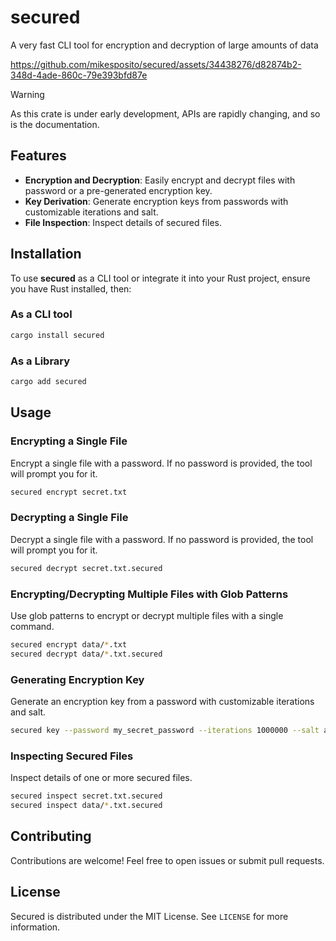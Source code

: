 # secured

A very fast CLI tool for encryption and decryption of large amounts of data

https://github.com/mikesposito/secured/assets/34438276/d82874b2-348d-4ade-860c-79e393bfd87e

> [!WARNING]
> As this crate is under early development, APIs are rapidly changing, and so is the documentation. 

## Features

- **Encryption and Decryption**: Easily encrypt and decrypt files with password or a pre-generated encryption key.
- **Key Derivation**: Generate encryption keys from passwords with customizable iterations and salt.
- **File Inspection**: Inspect details of secured files.

## Installation

To use **secured** as a CLI tool or integrate it into your Rust project, ensure you have Rust installed, then:

### As a CLI tool

```sh
cargo install secured
```

### As a Library

```sh
cargo add secured
```

## Usage

### Encrypting a Single File

Encrypt a single file with a password. If no password is provided, the tool will prompt you for it.

```sh
secured encrypt secret.txt
```

### Decrypting a Single File

Decrypt a single file with a password. If no password is provided, the tool will prompt you for it.

```sh
secured decrypt secret.txt.secured
```

### Encrypting/Decrypting Multiple Files with Glob Patterns

Use glob patterns to encrypt or decrypt multiple files with a single command.

```sh
secured encrypt data/*.txt
secured decrypt data/*.txt.secured
```

### Generating Encryption Key

Generate an encryption key from a password with customizable iterations and salt.

```sh
secured key --password my_secret_password --iterations 1000000 --salt abcdef1234567890
```

### Inspecting Secured Files

Inspect details of one or more secured files.

```sh
secured inspect secret.txt.secured
secured inspect data/*.txt.secured
```

## Contributing

Contributions are welcome! Feel free to open issues or submit pull requests.

## License

Secured is distributed under the MIT License. See `LICENSE` for more information.
```
